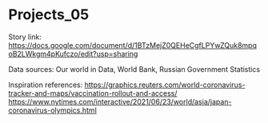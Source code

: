 # Projects_05

Story link: 
https://docs.google.com/document/d/1BTzMejZ0QEHeCgfLPYwZQuk8mpqoB2LWkgm4pKufczo/edit?usp=sharing 

Data sources:
Our world in Data, World Bank, Russian Government Statistics

Inspiration references:
https://graphics.reuters.com/world-coronavirus-tracker-and-maps/vaccination-rollout-and-access/ 
https://www.nytimes.com/interactive/2021/06/23/world/asia/japan-coronavirus-olympics.html
